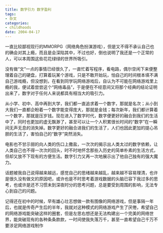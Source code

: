 ```yaml
---
title: 数字引力 数字盈利
tags:
- 杂文
categories:
- childhoods
date: 2004-04-17
---
```


一直比较鄙视现行的MMORPG（网络角色扮演游戏），但是又不得不承认自己也的确会对其上瘾，而且是会深陷其中，不过也好，倒也说明了我还是一个正常的人，可以本周围这些花花绿绿的世界所吸引。

没有做“文”一点的事情已经很久了，一直忙着写程序，看电路，偶尔空闲下来便整理着自己的硬盘，打算着玩某个游戏，只是不敢开始玩，怕自己的时间根本填不满自己游戏瘾，但没想到，在看到同学玩网络游戏后，自认为不可能在网络游戏里上瘾的我，便试着尝尝这个“网络毒品”，于是便在不经意间又将那个经典的结论证明出来了，数字对于任何人来说都具有相当大的吸引力。

从小学、初中、高中再到大学，我们都一直追求着一个数字，那就是名次；从小到大我们一直都企盼着一个数字能变得庞大，那就是金钱；每次新年，我们都计算着一个数字，那就是压岁钱。现在进入了数字时代，数字便更好的融合到我们的生活中了，同时也更加的虚无飘渺了，甚至可以让一个人积累很长时间的“数字”在一瞬间无声无息的消失掉。数字更好的融合进我们的生活了，人们也因此更加的提心吊胆的生活了，害怕自己的“数字”突然消失。

电影也不甘示弱的向人类的伤口上撒盐，一次次的揭示出人类太过的数字依赖，让人类自己也不得一次次的回头，时不时地怀念那些入历史的简单朴素的生活方式，但却又放不下现有的方便生活。数字引力又再一次地展示出了他自己独有的强大魔力。

话题被我自己说得越来越远，感觉自己的思绪越来越乱，越来越不容易理清，也许是很久没有做文的原因吧，或许也是不时思考着游戏数据的头脑已容下我过多的思考，也或许是还不习惯未到深夜时分的思考问题，总是要受到周围的影响，无法专心到自己的问题。

记得还在初中的时候，早有雄心壮志想做一款有图像的网络游戏，但是事隔一年后，也就是传奇产生后的半年，我就对这种模式的网络游戏产生了厌倦，希望自己的网络游戏能突破这样的圈套，但是左思右想还是无法构建出一个完美的网络世界，能突破现有的各种条条款款，一时间使我失落万千，甚至一直希望自己千万不要涉足网络游戏制作
